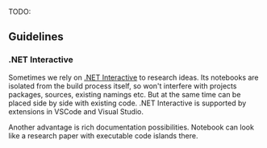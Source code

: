 TODO:

## Guidelines

### .NET Interactive
Sometimes we rely on [.NET Interactive](https://github.com/dotnet/interactive) to
research ideas. Its notebooks are isolated from the build process itself, so won't
interfere with projects packages, sources, existing namings etc. But at the same time
can be placed side by side with existing code. .NET Interactive is supported by
extensions in VSCode and Visual Studio.

Another advantage is rich documentation possibilities. Notebook can look like a research
paper with executable code islands there.
